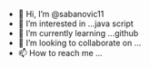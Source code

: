 - 👋 Hi, I’m @sabanovic11
- 👀 I’m interested in ...java script
- 🌱 I’m currently learning ...github
- 💞️ I’m looking to collaborate on ...
- 📫 How to reach me ...

<!---
sabanovic11/sabanovic11 is a ✨ special ✨ repository because its `README.md` (this file) appears on your GitHub profile.
You can click the Preview link to take a look at your changes.
--->
